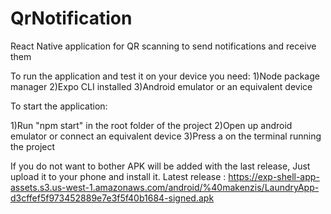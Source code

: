 # QrNotification
React Native application for QR scanning to send notifications and receive them

To run the application and test it on your device you need:
1)Node package manager
2)Expo CLI installed
3)Android emulator or an equivalent device

To start the application:

1)Run "npm start" in the root folder of the project
2)Open up android emulator or connect an equivalent device
3)Press a on the terminal running the project

If you do not want to bother APK will be added with the last release,
Just upload it to your phone and install it.
Latest release : https://exp-shell-app-assets.s3.us-west-1.amazonaws.com/android/%40makenzis/LaundryApp-d3cffef5f973452889e7e3f5f40b1684-signed.apk 
